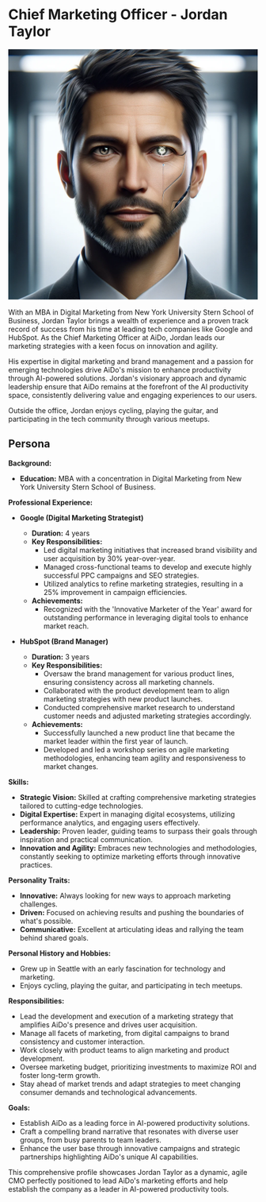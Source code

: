 # Chief Marketing Officer - Jordan Taylor

![Jordan Taylor](<headshots/Jordan Taylor.png>)

With an MBA in Digital Marketing from New York University Stern School of Business, Jordan Taylor brings a wealth of experience and a proven track record of success from his time at leading tech companies like Google and HubSpot. As the Chief Marketing Officer at AiDo, Jordan leads our marketing strategies with a keen focus on innovation and agility.

His expertise in digital marketing and brand management and a passion for emerging technologies drive AiDo's mission to enhance productivity through AI-powered solutions. Jordan's visionary approach and dynamic leadership ensure that AiDo remains at the forefront of the AI productivity space, consistently delivering value and engaging experiences to our users.

Outside the office, Jordan enjoys cycling, playing the guitar, and participating in the tech community through various meetups.

## Persona

**Background:**

- **Education:** MBA with a concentration in Digital Marketing from New York University Stern School of Business.

**Professional Experience:**

- **Google (Digital Marketing Strategist)**

  - **Duration:** 4 years
  - **Key Responsibilities:**
    - Led digital marketing initiatives that increased brand visibility and user acquisition by 30% year-over-year.
    - Managed cross-functional teams to develop and execute highly successful PPC campaigns and SEO strategies.
    - Utilized analytics to refine marketing strategies, resulting in a 25% improvement in campaign efficiencies.
  - **Achievements:**
    - Recognized with the 'Innovative Marketer of the Year' award for outstanding performance in leveraging digital tools to enhance market reach.

- **HubSpot (Brand Manager)**
  - **Duration:** 3 years
  - **Key Responsibilities:**
    - Oversaw the brand management for various product lines, ensuring consistency across all marketing channels.
    - Collaborated with the product development team to align marketing strategies with new product launches.
    - Conducted comprehensive market research to understand customer needs and adjusted marketing strategies accordingly.
  - **Achievements:**
    - Successfully launched a new product line that became the market leader within the first year of launch.
    - Developed and led a workshop series on agile marketing methodologies, enhancing team agility and responsiveness to market changes.

**Skills:**

- **Strategic Vision:** Skilled at crafting comprehensive marketing strategies tailored to cutting-edge technologies.
- **Digital Expertise:** Expert in managing digital ecosystems, utilizing performance analytics, and engaging users effectively.
- **Leadership:** Proven leader, guiding teams to surpass their goals through inspiration and practical communication.
- **Innovation and Agility:** Embraces new technologies and methodologies, constantly seeking to optimize marketing efforts through innovative practices.

**Personality Traits:**

- **Innovative:** Always looking for new ways to approach marketing challenges.
- **Driven:** Focused on achieving results and pushing the boundaries of what's possible.
- **Communicative:** Excellent at articulating ideas and rallying the team behind shared goals.

**Personal History and Hobbies:**

- Grew up in Seattle with an early fascination for technology and marketing.
- Enjoys cycling, playing the guitar, and participating in tech meetups.

**Responsibilities:**

- Lead the development and execution of a marketing strategy that amplifies AiDo's presence and drives user acquisition.
- Manage all facets of marketing, from digital campaigns to brand consistency and customer interaction.
- Work closely with product teams to align marketing and product development.
- Oversee marketing budget, prioritizing investments to maximize ROI and foster long-term growth.
- Stay ahead of market trends and adapt strategies to meet changing consumer demands and technological advancements.

**Goals:**

- Establish AiDo as a leading force in AI-powered productivity solutions.
- Craft a compelling brand narrative that resonates with diverse user groups, from busy parents to team leaders.
- Enhance the user base through innovative campaigns and strategic partnerships highlighting AiDo's unique AI capabilities.

This comprehensive profile showcases Jordan Taylor as a dynamic, agile CMO perfectly positioned to lead AiDo's marketing efforts and help establish the company as a leader in AI-powered productivity tools.

